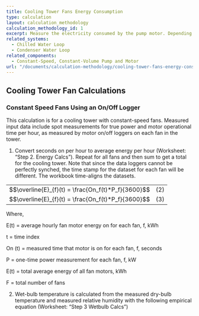 ```yaml
---
title: Cooling Tower Fans Energy Consumption
type: calculation
layout: calculation_methodology
calculation_methodology_id: 1
excerpt: Measure the electricity consumed by the pump motor. Depending on the variability of operations, daily or weekly models may be developed to better characterize the component. The typical energy consumption of a constant-speed pump is estimated using the simulated yearly schedule of the pump. 
related_systems:
  - Chilled Water Loop
  - Condenser Water Loop
related_components:
  - Constant-Speed, Constant-Volume Pump and Motor
url: "/documents/calculation-methodology/cooling-tower-fans-energy-consumption"
---
```


## Cooling Tower Fan Calculations

### Constant Speed Fans Using an On/Off Logger

This calculation is for a cooling tower with constant-speed fans. Measured input data include spot measurements for true power and motor operational time per hour, as measured by motor on/off loggers on each fan in the tower.

1. Convert seconds on per hour to average energy per hour (Worksheet: “Step 2. Energy Calcs”).  Repeat for all fans and then sum to get a total for the cooling tower. Note that since the data loggers cannot be perfectly synched, the time stamp for the dataset for each fan will be different. The workbook time-aligns the datasets.

<table class="equation-table">
<tbody>
  <tr>
    <td class="tg-0pky">$$\overline{E}_{f}(t) = \frac{On_f(t)*P_f}{3600}$$</th>
    <td class="tg-0pky">(2)</th>
  </tr>
  <tr>
    <td class="tg-0pky">$$\overline{E}_{f}(t) = \frac{On_f(t)*P_f}{3600}$$</td>
    <td class="tg-0pky">(3)</td>
  </tr>
</tbody>
</table>

Where,

E(t) = average hourly fan motor energy on for each fan, f, kWh

t  = time index

On (t) = measured time that motor is on for each fan, f, seconds

P = one-time power measurement for each fan, f, kW

E(t) = total average energy of all fan motors, kWh

F = total number of fans

2. Wet-bulb temperature is calculated from the measured dry-bulb temperature and measured relative humidity with the following empirical equation (Worksheet: “Step 3 Wetbulb Calcs”)